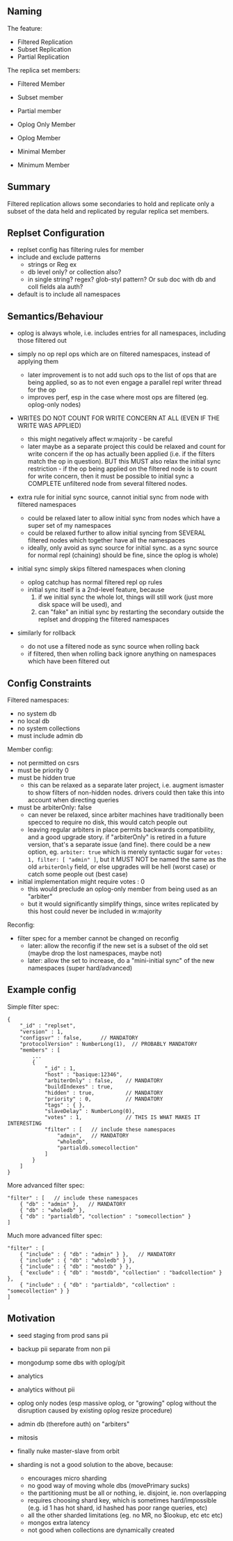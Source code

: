 Naming
-------

The feature:

- Filtered Replication
- Subset Replication
- Partial Replication

The replica set members:

- Filtered Member
- Subset member
- Partial member

- Oplog Only Member
- Oplog Member
- Minimal Member
- Minimum Member


Summary
--------

Filtered replication allows some secondaries to hold and replicate only a subset of the data held and replicated by regular replica set members.


Replset Configuration
----------------------

- replset config has filtering rules for member
- include and exclude patterns
    - strings or Reg ex
    - db level only? or collection also?
    - in single string? regex? glob-styl pattern? Or sub doc with db and coll fields ala auth?
- default is to include all namespaces


Semantics/Behaviour
--------------------

- oplog is always whole, i.e. includes entries for all namespaces, including those filtered out

- simply no op repl ops which are on filtered namespaces, instead of applying them
    - later improvement is to not add such ops to the list of ops that are being applied, so as to not even engage a parallel repl writer thread for the op
    - improves perf, esp in the case where most ops are filtered (eg. oplog-only nodes)

- WRITES DO NOT COUNT FOR WRITE CONCERN AT ALL (EVEN IF THE WRITE WAS APPLIED)
    - this might negatively affect w:majority - be careful
    - later maybe as a separate project this could be relaxed and count for write concern if the op has actually been applied (i.e. if the filters match the op in question). BUT this MUST also relax the initial sync restriction - if the op being applied on the filtered node is to count for write concern, then it must be possible to initial sync a COMPLETE unfiltered node from several filtered nodes.

- extra rule for initial sync source, cannot initial sync from node with filtered namespaces
    - could be relaxed later to allow initial sync from nodes which have a super set of my namespaces
    - could be relaxed further to allow initial syncing from SEVERAL filtered nodes which together have all the namespaces
    - ideally, only avoid as sync source for initial sync.  as a sync source for normal repl (chaining) should be fine, since the oplog is whole)

- initial sync simply skips filtered namespaces when cloning
    - oplog catchup has normal filtered repl op rules
    - initial sync itself is a 2nd-level feature, because
        1. if we initial sync the whole lot, things will still work (just more disk space will be used), and
        2. can "fake" an initial sync by restarting the secondary outside the replset and dropping the filtered namespaces

- similarly for rollback
    - do not use a filtered node as sync source when rolling back
    - if filtered, then when rolling back ignore anything on namespaces which have been filtered out


Config Constraints
-------------------

Filtered namespaces:

- no system db
- no local db
- no system collections
- must include admin db

Member config:

- not permitted on csrs
- must be priority 0
- must be hidden true
    - this can be relaxed as a separate later project, i.e. augment ismaster to show filters of non-hidden nodes. drivers could then take this into account when directing queries
- must be arbiterOnly: false
    - can never be relaxed, since arbiter machines have traditionally been specced to require no disk, this would catch people out
    - leaving regular arbiters in place permits backwards compatibility, and a good upgrade story.  if "arbiterOnly" is retired in a future version, that's a separate issue (and fine).  there could be a new option, eg. `arbiter: true` which is merely syntactic sugar for `votes: 1, filter: [ "admin" ]`, but it MUST NOT be named the same as the old `arbiterOnly` field, or else upgrades will be hell (worst case) or catch some people out (best case)
- initial implementation might require votes : 0
    - this would preclude an oplog-only member from being used as an "arbiter"
    - but it would significantly simplify things, since writes replicated by this host could never be included in w:majority

Reconfig:

- filter spec for a member cannot be changed on reconfig
    - later: allow the reconfig if the new set is a subset of the old set (maybe drop the lost namespaces, maybe not)
    - later: allow the set to increase, do a "mini-initial sync" of the new namespaces (super hard/advanced)


Example config
---------------

Simple filter spec:

    {
        "_id" : "replset",
        "version" : 1,
        "configsvr" : false,      // MANDATORY
        "protocolVersion" : NumberLong(1),  // PROBABLY MANDATORY
        "members" : [
            ...
            {
                "_id" : 1,
                "host" : "basique:12346",
                "arbiterOnly" : false,    // MANDATORY
                "buildIndexes" : true,
                "hidden" : true,          // MANDATORY
                "priority" : 0,           // MANDATORY
                "tags" : { },
                "slaveDelay" : NumberLong(0),
                "votes" : 1,              // THIS IS WHAT MAKES IT INTERESTING
                "filter" : [   // include these namespaces
                    "admin",   // MANDATORY
                    "wholedb",
                    "partialdb.somecollection"
                ]
            }
        ]
    }

More advanced filter spec:

    "filter" : [   // include these namespaces
        { "db" : "admin" },   // MANDATORY
        { "db" : "wholedb" },
        { "db" : "partialdb", "collection" : "somecollection" }
    ]


Much more advanced filter spec:

    "filter" : [
        { "include" : { "db" : "admin" } },   // MANDATORY
        { "include" : { "db" : "wholedb" } },
        { "include" : { "db" : "mostdb" } },
        { "exclude" : { "db" : "mostdb", "collection" : "badcollection" } },
        { "include" : { "db" : "partialdb", "collection" : "somecollection" } }
    ]


Motivation
-----------

- seed staging from prod sans pii
- backup pii separate from non pii
- mongodump some dbs with oplog/pit
- analytics
- analytics without pii
- oplog only nodes (esp massive oplog, or "growing" oplog without the disruption caused by existing oplog resize procedure)
- admin db (therefore auth) on "arbiters"
- mitosis
- finally nuke master-slave from orbit

- sharding is not a good solution to the above, because:
    - encourages micro sharding
    - no good way of moving whole dbs (movePrimary sucks)
    - the partitioning must be all or nothing, ie. disjoint, ie. non overlapping
    - requires choosing shard key, which is sometimes hard/impossible (e.g. id 1 has hot shard, id hashed has poor range queries, etc)
    - all the other sharded limitations (eg. no MR, no $lookup, etc etc etc)
    - mongos extra latency
    - not good when collections are dynamically created

